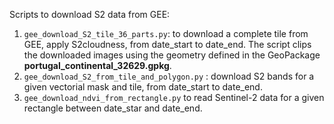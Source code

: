 Scripts to download S2 data from GEE:
1. `gee_download_S2_tile_36_parts.py`: to download a complete tile from GEE, apply S2cloudness, from date_start to date_end. The script clips the downloaded images using the geometry defined in the GeoPackage **portugal_continental_32629.gpkg**.
2. `gee_download_S2_from_tile_and_polygon.py` : download S2 bands for a given vectorial mask and tile, from date_start to date_end.
3. `gee_download_ndvi_from_rectangle.py` to read Sentinel-2 data for a given rectangle between date_star and date_end.
